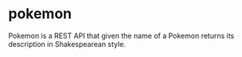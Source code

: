 # pokemon
Pokemon is a REST API that given the name of a Pokemon returns its description in Shakespearean style.
